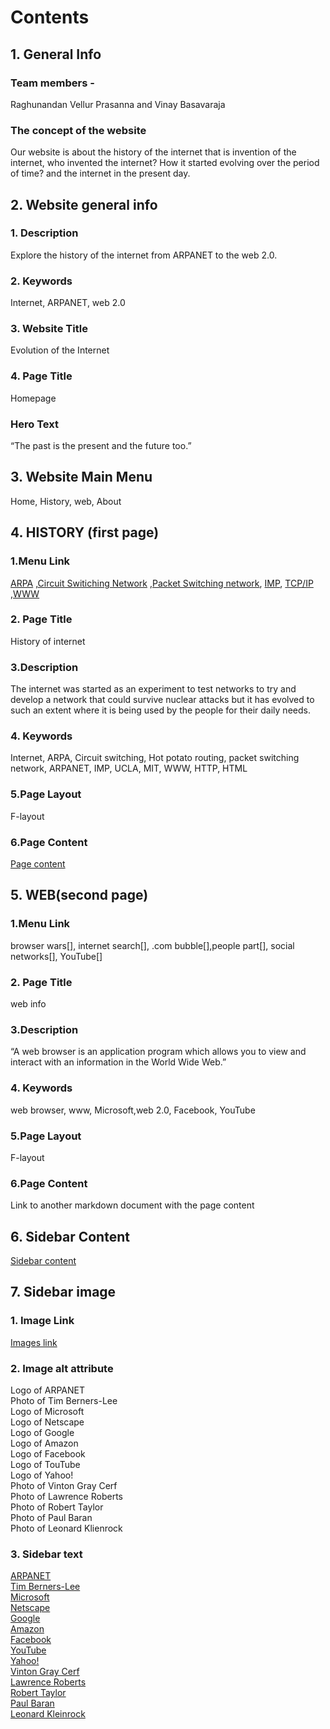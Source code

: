 # Contents
## 1. General Info
### Team members - 
Raghunandan Vellur Prasanna and Vinay Basavaraja
### The concept of the website
Our website is about the history of the internet that is invention of the internet, who invented the internet?  How it started evolving over the period of time? and the internet in the present day. 
## 2. Website general info
### 1.	Description
Explore the history of the internet from ARPANET to the web 2.0.
### 2.  Keywords
Internet, ARPANET, web 2.0 
### 3. Website Title
Evolution of the Internet
### 4.	Page Title
Homepage
### Hero Text
“The past is the present and the future too.”
## 3. Website Main Menu
Home, History, web, About
## 4. HISTORY (first page)
### 1.Menu Link 
[ARPA]() ,[Circuit Switiching Network]() ,[Packet Switching network](), [IMP](), [TCP/IP]() ,[WWW]()
### 2. Page Title
History of internet
### 3.Description 
The internet was started as an experiment to test networks to try and develop a network that could survive nuclear attacks but it has evolved to such an extent where it is being used by the people for their daily needs. 
### 4. Keywords
Internet, ARPA, Circuit switching, Hot potato routing, packet switching network, ARPANET, IMP, UCLA, MIT, WWW, HTTP, HTML
### 5.Page Layout
F-layout
### 6.Page Content
[Page content](https://github.com/vinayb004/website_outline/blob/page-one/page-one%20content.md)
## 5. WEB(second page)
### 1.Menu Link 
browser wars[], internet search[], .com bubble[],people part[], social networks[], YouTube[]
### 2. Page Title
web info
### 3.Description 
“A web browser is an application program which allows you to view and interact with an information in the World Wide Web.”  
### 4. Keywords
web browser, www, Microsoft,web 2.0, Facebook, YouTube
### 5.Page Layout
F-layout
### 6.Page Content
Link to another markdown document with the page content
## 6. Sidebar Content
[Sidebar content](https://github.com/Raghuvp01/website_outline/blob/page-one/Sidebar%20content.md)
## 7. Sidebar image
### 1. Image Link
[Images link](https://github.com/Raghuvp01/website_outline/tree/page-one/Images/Sidebar_Images)
### 2. Image alt attribute
Logo of ARPANET  
Photo of Tim Berners-Lee  
Logo of Microsoft  
Logo of Netscape  
Logo of Google  
Logo of Amazon  
Logo of Facebook  
Logo of TouTube  
Logo of Yahoo!  
Photo of Vinton Gray Cerf  
Photo of Lawrence Roberts  
Photo of Robert Taylor  
Photo of Paul Baran  
Photo of Leonard Klienrock  
### 3. Sidebar text
[ARPANET]()</br>
[Tim Berners-Lee]()</br>
[Microsoft]()</br>
[Netscape]()</br>
[Google]()</br>
[Amazon]()</br>
[Facebook]()</br>
[YouTube]()</br>
[Yahoo!]()</br>
[Vinton Gray Cerf]()</br>
[Lawrence Roberts]()</br>
[Robert Taylor]()</br>
[Paul Baran]()</br>
[Leonard Kleinrock]()
